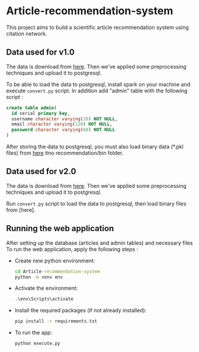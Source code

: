 # Article-recommendation-system

This project aims to build a scientific article recommendation system using citation network.

## Data used for v1.0

The data is download from [here](https://www.kaggle.com/datasets/kmader/aminer-academic-citation-dataset). Then we've applied some preprocessing techniques and upload it to postgresql.

To be able to load the data to postgresql, install spark on your machine and execute ```convert.py``` script. In addition add "admin" table with the following script :

```sql
create table admin(
  id serial primary key,
  username character varying(20) NOT NULL,
  email character varying(120) NOT NULL,
  password character varying(60) NOT NULL
)
```

After storing the data to postgresql, you must also load binary data (*.pkl files) from [here](https://www.kaggle.com/code/yassou432/recommendation-system-part-2-2/data) itno recommendation/bin folder.

## Data used for v2.0

The data is download from [here](https://github.com/SJ-palpa/curation_projet). Then we've applied some preprocessing techniques and upload it to postgresql.

Run ```convert.py``` script to load the data to postgresql, then load binary files from [here].

## Running the web application

After setting up the database (articles and admin tables) and necessary files To run the web application, apply the following steps :

- Create new python environment:

  ```cmd
  cd Article-recommendation-system
  python -m venv env
  ```

- Activate the environment:

  ```cmd
  .\env\Scripts\activate
  ```

- Install the required packages (if not already installed):
  
  ```cmd
  pip install -r requirements.txt
  ```

- To run the app:

  ```cmd
  python execute.py
  ```

